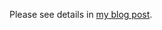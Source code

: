 Please see details in [my blog post](https://blog.codingecho.com/2018/08/12/rotation-and-shear-mapping-of-linear-algebra/).

